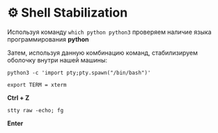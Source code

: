 # ⚙ Shell Stabilization

Используя команду `which python python3` проверяем наличие языка программирования **python**

Затем, используя данную комбинацию команд, стабилизируем оболочку внутри нашей машины:

`python3 -c 'import pty;pty.spawn("/bin/bash")'`

`export TERM = xterm`&#x20;

**Ctrl + Z**

`stty raw -echo; fg`

**Enter**
